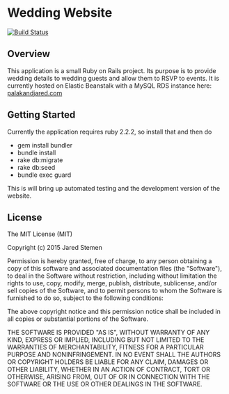 Wedding Website
================
[![Build Status](https://semaphoreapp.com/api/v1/projects/c40331c6-c0cc-4fb6-b6b5-63be2d22e595/359615/badge.png)](https://semaphoreapp.com/jstemen/wedding_website)

Overview
-------------

This application is a small Ruby on Rails project.  Its purpose is to provide wedding details to wedding guests and allow them to RSVP to events.  It is currently hosted on Elastic Beanstalk with a MySQL RDS instance here: [palakandjared.com](https://www.palakandjared.com)  

Getting Started
---------------

Currently the application requires ruby 2.2.2, so install that and then do 

* gem install bundler
* bundle install
* rake db:migrate
* rake db:seed
* bundle exec guard

This is will bring up automated testing and the development version of the website.


License
-------
The MIT License (MIT)

Copyright (c) 2015 Jared Stemen

Permission is hereby granted, free of charge, to any person obtaining a copy
of this software and associated documentation files (the "Software"), to deal
in the Software without restriction, including without limitation the rights
to use, copy, modify, merge, publish, distribute, sublicense, and/or sell
copies of the Software, and to permit persons to whom the Software is
furnished to do so, subject to the following conditions:

The above copyright notice and this permission notice shall be included in
all copies or substantial portions of the Software.

THE SOFTWARE IS PROVIDED "AS IS", WITHOUT WARRANTY OF ANY KIND, EXPRESS OR
IMPLIED, INCLUDING BUT NOT LIMITED TO THE WARRANTIES OF MERCHANTABILITY,
FITNESS FOR A PARTICULAR PURPOSE AND NONINFRINGEMENT. IN NO EVENT SHALL THE
AUTHORS OR COPYRIGHT HOLDERS BE LIABLE FOR ANY CLAIM, DAMAGES OR OTHER
LIABILITY, WHETHER IN AN ACTION OF CONTRACT, TORT OR OTHERWISE, ARISING FROM,
OUT OF OR IN CONNECTION WITH THE SOFTWARE OR THE USE OR OTHER DEALINGS IN
THE SOFTWARE.
